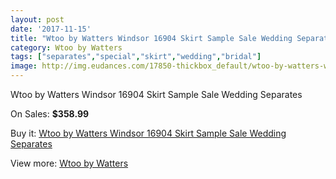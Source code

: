 ```yaml
---
layout: post
date: '2017-11-15'
title: "Wtoo by Watters Windsor 16904 Skirt Sample Sale Wedding Separates"
category: Wtoo by Watters
tags: ["separates","special","skirt","wedding","bridal"]
image: http://img.eudances.com/17850-thickbox_default/wtoo-by-watters-windsor-16904-skirt-sample-sale-wedding-separates.jpg
---
```

Wtoo by Watters Windsor 16904 Skirt Sample Sale Wedding Separates

On Sales: **$358.99**
<a href="https://www.eudances.com/en/wtoo-by-watters/5187-wtoo-by-watters-windsor-16904-skirt-sample-sale-wedding-separates.html"><amp-img layout="responsive" width="600" height="600" src="//img.eudances.com/17850-thickbox_default/wtoo-by-watters-windsor-16904-skirt-sample-sale-wedding-separates.jpg" alt="Wtoo by Watters Windsor 16904 Skirt Sample Sale Wedding Separates 0" /></a>

Buy it: [Wtoo by Watters Windsor 16904 Skirt Sample Sale Wedding Separates](https://www.eudances.com/en/wtoo-by-watters/5187-wtoo-by-watters-windsor-16904-skirt-sample-sale-wedding-separates.html "Wtoo by Watters Windsor 16904 Skirt Sample Sale Wedding Separates")

View more: [Wtoo by Watters](https://www.eudances.com/en/49-wtoo-by-watters "Wtoo by Watters")